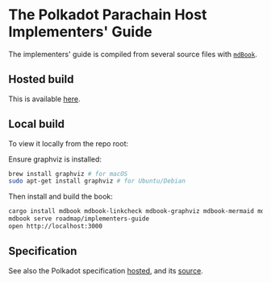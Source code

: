 # The Polkadot Parachain Host Implementers' Guide

The implementers' guide is compiled from several source files with [`mdBook`](https://github.com/rust-lang/mdBook).

## Hosted build

This is available [here](https://paritytech.github.io/polkadot/book/).

## Local build

To view it locally from the repo root:

Ensure graphviz is installed:

```sh
brew install graphviz # for macOS
sudo apt-get install graphviz # for Ubuntu/Debian
```

Then install and build the book:

```sh
cargo install mdbook mdbook-linkcheck mdbook-graphviz mdbook-mermaid mdbook-last-changed
mdbook serve roadmap/implementers-guide
open http://localhost:3000
```

## Specification

See also the Polkadot specification [hosted](https://spec.polkadot.network/), and its [source](https://github.com/w3f/polkadot-spec).
